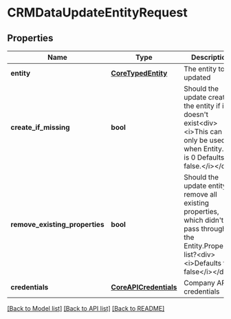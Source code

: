 # CRMDataUpdateEntityRequest

## Properties
Name | Type | Description | Notes
------------ | ------------- | ------------- | -------------
**entity** | [**CoreTypedEntity**](CoreTypedEntity.md) | The entity to be updated | 
**create_if_missing** | **bool** | Should the update create the entity if it doesn&#39;t exist&lt;div&gt;&lt;i&gt;This can only be used when Entity.ID is 0  Defaults to false.&lt;/i&gt;&lt;/div&gt; | [optional] 
**remove_existing_properties** | **bool** | Should the update entity remove all existing properties, which didn&#39;t pass through the Entity.Properties list?&lt;div&gt;&lt;i&gt;Defaults to false&lt;/i&gt;&lt;/div&gt; | [optional] 
**credentials** | [**CoreAPICredentials**](CoreAPICredentials.md) | Company API credentials | 

[[Back to Model list]](../README.md#documentation-for-models) [[Back to API list]](../README.md#documentation-for-api-endpoints) [[Back to README]](../README.md)


